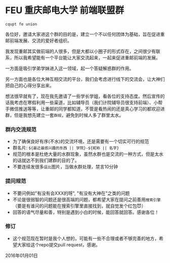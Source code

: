 # FEU 重庆邮电大学 前端联盟群

`cqupt fe union` 

各位好，邀请大家进这个群的目的是，建立一个不以任何团体为基础，旨在促进重邮前端发展、交流的爱好者组织。

我发现重邮其实做前端的人很多，但是大都以小圈子的形式存在，之间很少有联系，所以我希望能有一个平台能让大家交流起来，一起来促进重邮前端的发展。

一方面是吸引学弟学妹进入这一领域，起一个答疑解惑群的作用。

另一方面也是各位大神互相交流的平台，我们会考虑进行线下的交流会，让大神们把自己的心得分享出来。

想法很早就有了，现在我先邀请了一些学长学姐，看各位的支持态度。然后宣传的话我考虑在寒假利用一些渠道，比如辅导员（我们计院辅导员很支持前端）、小帮手微信推送等等，让重邮的同学都知道，不管是看热闹的还是真心学习的都欢迎进群，但是我想先建立一套`群规`，避免到时候人多了群里太水。



### 群内交流规范

- 为了确保良好有序(不水)的交流环境，还是需要有一个切实可行的规范
- 群名片: `${最近最感兴趣的东西 || 学院}-${昵称 || 名字}`
- 规范的根本是杜绝大量的水群现象，虽然水群也是交流的一种方式，但是太水的话就达不到我们建群的目的了。
- 不要连续发很多`逗比`图片，当做水群处理，禁言10分钟



### 提问规范

- 不要问例如"有没有会XXX的呀", "有没有大神在"之类的问题
- 不论是很弱智的问题还是很高端的问题，都希望大家在提问之前善用`搜索引擎`（要是有谁问的问题能在搜索引擎里直接找到，就自觉发个红包😈）
- 回答的语气尽量和善，特别是遇到小白的时候，能回答就回答。感谢各位！



### 修订

- 这个规范现在暂时是我个人想的，可能有一些不合理或者不够完善的地方，希望大家给这个repo提交pull request，感谢。



2016年01月01日